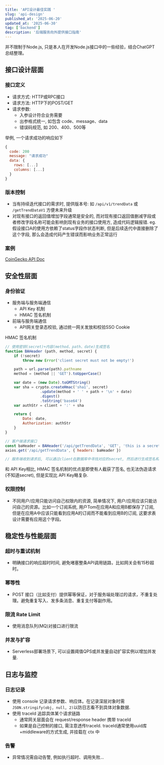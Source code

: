 ```yaml
---
title: 'API设计最佳实践 '
slug: 'api-design'
published_at: '2025-06-20'
updated_at: '2025-06-30'
tag: ['backend']
description: '后端服务向外提供接口指南'
---
```


并不限制于Node.js, 只是本人在开发Node.js接口中的一些经验，结合ChatGPT总结整理。

## 接口设计层面
### 接口定义
- 请求方式: HTTP或RPC接口
- 请求方法: HTTP下的POST/GET
- 请求参数: 
  - 入参设计符合业务需要
  - 出参格式统一, 如包含 code、message、data
  - 错误码规范, 如 200、400、500等

举例, 一个请求成功的响应如下
```js
{
  code: 200
  message: "请求成功"
  data: {
    rows: [...]
    columns: [...]
  }
}
```

### 版本控制
- 当有持续迭代接口的需求时, 提供版本号: 如 `/api/v1/trendData` 或 `/getTrendDataV1` 方便未来升级
- 对现有接口的返回值增加字段通常是安全的, 而对现有接口返回值删减字段或者修改字段名称可能会影响到现有业务的接口使用方, 造成代码逻辑报错. eg. 假设接口A的使用方依赖了status字段作状态判断, 但是后续迭代中直接删除了这个字段, 那么会造成代码产生错误而影响业务正常运行

### 案例
[CoinGecko API Doc](https://docs.coingecko.com/reference/simple-price)

## 安全性层面
### 身份验证
- 服务端与服务端通信
  - API Key 机制
  - HMAC 签名机制
- 前端与服务端通信
  - API网关登录态校验, 通过统一网关发放和校验SSO Cookie

HMAC 签名机制
```js
// 使用密钥(secret)+内容(method、path、date)生成签名
function BAHeader (path, method, secret) {
    if (!secret)
        throw new Error('client secret must not be empty!')

    path = url.parse(path).pathname
    method = (method || 'GET').toUpperCase()

    var date = (new Date).toGMTString()
    var sha = crypto.createHmac('sha1', secret)
                .update(method + ' ' + path + '\n' + date)
                .digest()
                .toString('base64')
    var authStr = client + ':' + sha

    return {
        Date: date,
        Authorization: authStr
    }
}

// 客户端请求接口
const baHeader = BAHeader('/api/getTrendData', 'GET', 'this is a secret')
axios.get('/api/getTrendData', { headers: baHeader })

// 服务端收到请求后, 可以通过client在数据库中寻找对应的secret, 然后进行生成签名和请求的签名进行比对
```

和 API Key相比, HMAC 签名机制的优点是即使有人截获了签名, 也无法伪造请求 (不知道secret), 但是实现比 API Key略复杂.

### 权限控制
- 不同用户/应用只能访问自己权限内的资源, 简单情况下, 用户/应用应该只能访问自己的资源。比如一个订阅系统, 用户Tom在应用A和应用B都保存了订阅, 但是在应用A中应该只能看到应用A的订阅而不能看到应用B的订阅, 这要求表设计需要有应用这个字段。

## 稳定性与性能层面
### 超时与重试机制
- 明确接口的响应超时时间, 避免堵塞整条API调用链路，比如网关会有15秒超时。

### 幂等性
- POST 接口（比如支付）提供幂等保证，对于服务端处理过的请求，不重复处理。避免重复写入、发多条消息、重复支付等副作用。

### 限流 Rate Limit
- 使用消息队列(MQ)对接口进行限流

### 并发与扩容
- Serverless部署场景下, 可以设置阈值QPS或并发量自动扩容实例以增加并发量.

## 日志与监控
### 日志记录
- 使用 console 记录请求参数、响应体。在记录深层对象时需`JSON.stringify(obj, null, 2)`以防日志看不到具体对象数据.
- 使用 traceId 追踪具体某个请求链路
  - 通常网关层面会在 request/response header 携带 traceId
  - 如果是自己控制的接口, 需注意透传traceId. traceId通常使用uuid库+middleware的方式生成, 并挂载在 ctx 中

### 告警
- 异常情况需自动告警, 例如执行超时、调用失败...




